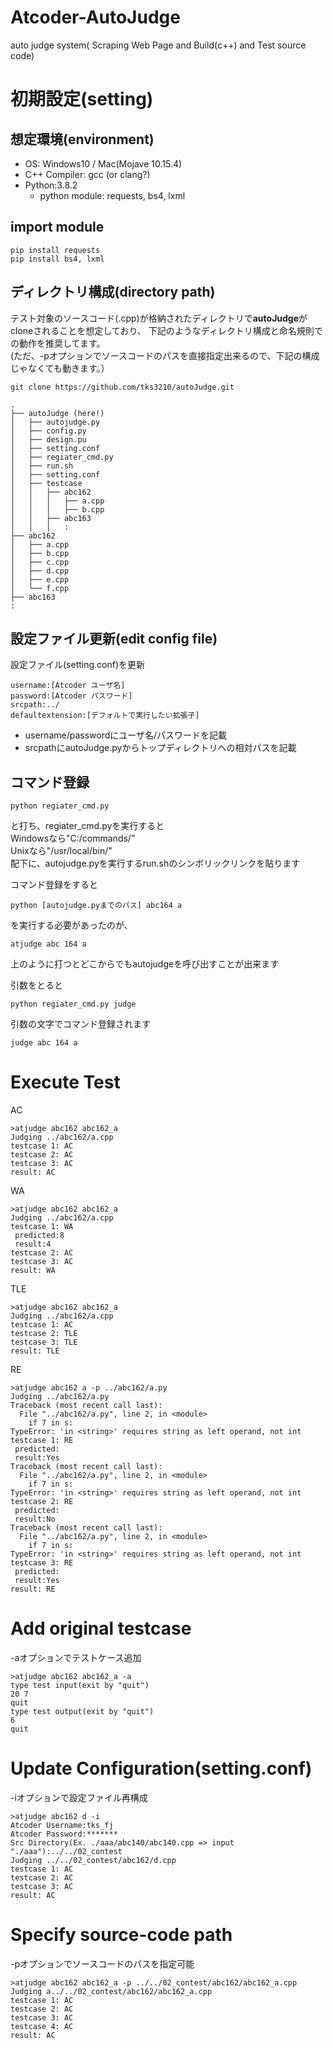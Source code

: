 # Atcoder-AutoJudge
auto judge system( Scraping Web Page and Build(c++) and Test source code)

# 初期設定(setting)

## 想定環境(environment)

* OS: Windows10 / Mac(Mojave 10.15.4)
* C++ Compiler: gcc (or clang?)
* Python:3.8.2
  * python module: requests, bs4, lxml

## import module
```
pip install requests
pip install bs4, lxml
```

## ディレクトリ構成(directory path)

テスト対象のソースコード(.cpp)が格納されたディレクトリで**autoJudge**がcloneされることを想定しており、
下記のようなディレクトリ構成と命名規則での動作を推奨してます。  
(ただ、-pオプションでソースコードのパスを直接指定出来るので、下記の構成じゃなくても動きます。）
```
git clone https://github.com/tks3210/autoJudge.git
```
  

```
.
├── autoJudge (here!)
│   ├── autojudge.py
│   ├── config.py
│   ├── design.pu
│   ├── setting.conf
│   ├── regiater_cmd.py
│   ├── run.sh
│   ├── setting.conf
│   ├── testcase
│   │   ├── abc162
│   │   │   ├── a.cpp
│   │   │   ├── b.cpp
│   │   ├── abc163
│   │   │   :
├── abc162
│   ├── a.cpp
│   ├── b.cpp
│   ├── c.cpp
│   ├── d.cpp
│   ├── e.cpp
│   └── f.cpp
├── abc163
:
```

## 設定ファイル更新(edit config file)

設定ファイル(setting.conf)を更新
```
username:[Atcoder ユーザ名]
password:[Atcoder パスワード]
srcpath:../
defaultextension:[デフォルトで実行したい拡張子]

```
* username/passwordにユーザ名/パスワードを記載
* srcpathにautoJudge.pyからトップディレクトリへの相対パスを記載

## コマンド登録
```
python regiater_cmd.py
``` 
と打ち、regiater_cmd.pyを実行すると  
Windowsなら"C:/commands/"  
Unixなら"/usr/local/bin/"  
配下に、autojudge.pyを実行するrun.shのシンボリックリンクを貼ります

コマンド登録をすると
```
python [autojudge.pyまでのパス] abc164 a
```
を実行する必要があったのが、   
```
atjudge abc 164 a
```
上のように打つとどこからでもautojudgeを呼び出すことが出来ます  

引数をとると
```
python regiater_cmd.py judge
```
引数の文字でコマンド登録されます
```
judge abc 164 a
```


# Execute Test

AC
```
>atjudge abc162 abc162_a
Judging ../abc162/a.cpp
testcase 1: AC
testcase 2: AC
testcase 3: AC
result: AC
```
WA

```
>atjudge abc162 abc162_a
Judging ../abc162/a.cpp
testcase 1: WA
 predicted:8
 result:4
testcase 2: AC
testcase 3: AC
result: WA
```
TLE
```
>atjudge abc162 abc162_a
Judging ../abc162/a.cpp
testcase 1: AC
testcase 2: TLE
testcase 3: TLE
result: TLE
```
RE
```
>atjudge abc162 a -p ../abc162/a.py 
Judging ../abc162/a.py
Traceback (most recent call last):
  File "../abc162/a.py", line 2, in <module>
    if 7 in s:
TypeError: 'in <string>' requires string as left operand, not int
testcase 1: RE
 predicted:
 result:Yes
Traceback (most recent call last):
  File "../abc162/a.py", line 2, in <module>
    if 7 in s:
TypeError: 'in <string>' requires string as left operand, not int
testcase 2: RE
 predicted:
 result:No
Traceback (most recent call last):
  File "../abc162/a.py", line 2, in <module>
    if 7 in s:
TypeError: 'in <string>' requires string as left operand, not int
testcase 3: RE
 predicted:
 result:Yes
result: RE
```

# Add original testcase

-aオプションでテストケース追加

```
>atjudge abc162 abc162_a -a
type test input(exit by "quit")
20 7
quit
type test output(exit by "quit")
6
quit
```

# Update Configuration(setting.conf)

-iオプションで設定ファイル再構成

```
>atjudge abc162 d -i
Atcoder Username:tks_fj
Atcoder Password:*******
Src Directory(Ex. ./aaa/abc140/abc140.cpp => input "./aaa"):../../02_contest
Judging ../../02_contest/abc162/d.cpp
testcase 1: AC
testcase 2: AC
testcase 3: AC
result: AC
```

# Specify source-code path

-pオプションでソースコードのパスを指定可能

```
>atjudge abc162 abc162_a -p ../../02_contest/abc162/abc162_a.cpp
Judging a../../02_contest/abc162/abc162_a.cpp
testcase 1: AC
testcase 2: AC
testcase 3: AC
testcase 4: AC
result: AC
```